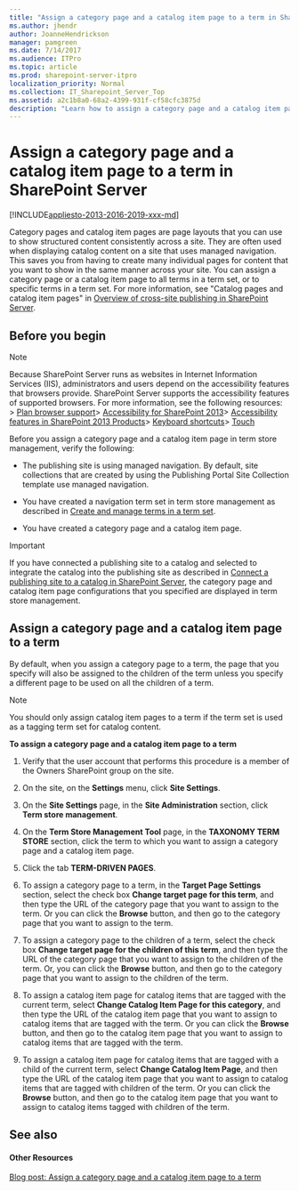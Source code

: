```yaml
---
title: "Assign a category page and a catalog item page to a term in SharePoint Server"
ms.author: jhendr
author: JoanneHendrickson
manager: pamgreen
ms.date: 7/14/2017
ms.audience: ITPro
ms.topic: article
ms.prod: sharepoint-server-itpro
localization_priority: Normal
ms.collection: IT_Sharepoint_Server_Top
ms.assetid: a2c1b8a0-68a2-4399-931f-cf58cfc3875d
description: "Learn how to assign a category page and a catalog item page to a term in term store management."
---
```


# Assign a category page and a catalog item page to a term in SharePoint Server

[!INCLUDE[appliesto-2013-2016-2019-xxx-md](../includes/appliesto-2013-2016-2019-xxx-md.md)] 
  
Category pages and catalog item pages are page layouts that you can use to show structured content consistently across a site. They are often used when displaying catalog content on a site that uses managed navigation. This saves you from having to create many individual pages for content that you want to show in the same manner across your site. You can assign a category page or a catalog item page to all terms in a term set, or to specific terms in a term set. For more information, see "Catalog pages and catalog item pages" in [Overview of cross-site publishing in SharePoint Server](overview-of-cross-site-publishing.md).
  
## Before you begin
<a name="BKMK_Before"> </a>

> [!NOTE]
>  Because SharePoint Server runs as websites in Internet Information Services (IIS), administrators and users depend on the accessibility features that browsers provide. SharePoint Server supports the accessibility features of supported browsers. For more information, see the following resources: > [Plan browser support](https://go.microsoft.com/fwlink/p/?LinkId=246502)> [Accessibility for SharePoint 2013](http://technet.microsoft.com/library/94ad4316-1077-400a-b17e-a2085a5a7312%28Office.14%29.aspx)> [Accessibility features in SharePoint 2013 Products](https://go.microsoft.com/fwlink/p/?LinkId=246501)> [Keyboard shortcuts](https://go.microsoft.com/fwlink/p/?LinkID=246504)> [Touch](https://go.microsoft.com/fwlink/p/?LinkId=246506)
  
Before you assign a category page and a catalog item page in term store management, verify the following:
  
- The publishing site is using managed navigation. By default, site collections that are created by using the Publishing Portal Site Collection template use managed navigation.
    
- You have created a navigation term set in term store management as described in [Create and manage terms in a term set](https://office.microsoft.com/en-us/office365-sharepoint-online-enterprise-help/create-and-manage-terms-in-a-term-set-HA102771989.aspx).
    
- You have created a category page and a catalog item page.
    
> [!IMPORTANT]
> If you have connected a publishing site to a catalog and selected to integrate the catalog into the publishing site as described in [Connect a publishing site to a catalog in SharePoint Server](connect-a-publishing-site-to-a-catalog.md), the category page and catalog item page configurations that you specified are displayed in term store management. 
  
## Assign a category page and a catalog item page to a term
<a name="BKMK_Assign"> </a>

By default, when you assign a category page to a term, the page that you specify will also be assigned to the children of the term unless you specify a different page to be used on all the children of a term.
  
> [!NOTE]
> You should only assign catalog item pages to a term if the term set is used as a tagging term set for catalog content. 
  
 **To assign a category page and a catalog item page to a term**
  
1. Verify that the user account that performs this procedure is a member of the Owners SharePoint group on the site.
    
2. On the site, on the **Settings** menu, click **Site Settings**.
    
3. On the **Site Settings** page, in the **Site Administration** section, click **Term store management**.
    
4. On the **Term Store Management Tool** page, in the **TAXONOMY TERM STORE** section, click the term to which you want to assign a category page and a catalog item page. 
    
5. Click the tab **TERM-DRIVEN PAGES**.
    
6. To assign a category page to a term, in the **Target Page Settings** section, select the check box **Change target page for this term**, and then type the URL of the category page that you want to assign to the term. Or you can click the **Browse** button, and then go to the category page that you want to assign to the term. 
    
7. To assign a category page to the children of a term, select the check box **Change target page for the children of this term**, and then type the URL of the category page that you want to assign to the children of the term. Or, you can click the **Browse** button, and then go to the category page that you want to assign to the children of the term. 
    
8. To assign a catalog item page for catalog items that are tagged with the current term, select **Change Catalog Item Page for this category**, and then type the URL of the catalog item page that you want to assign to catalog items that are tagged with the term. Or you can click the **Browse** button, and then go to the catalog item page that you want to assign to catalog items that are tagged with the term. 
    
9. To assign a catalog item page for catalog items that are tagged with a child of the current term, select **Change Catalog Item Page**, and then type the URL of the catalog item page that you want to assign to catalog items that are tagged with children of the term. Or you can click the **Browse** button, and then go to the catalog item page that you want to assign to catalog items tagged with children of the term. 
    
## See also
<a name="BKMK_Assign"> </a>

#### Other Resources

[Blog post: Assign a category page and a catalog item page to a term](https://blogs.technet.com/b/tothesharepoint/archive/2013/04/17/stage-8-assign-a-category-page-and-a-catalog-item-page-to-a-term.aspx)

